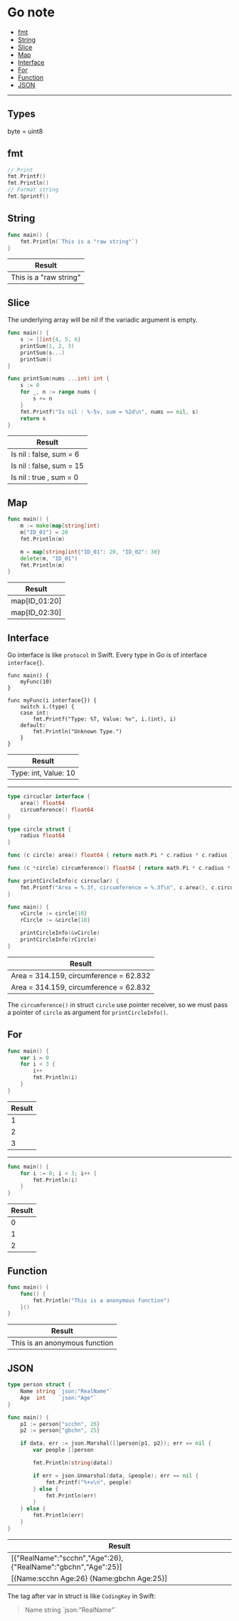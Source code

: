 # Go note

- [fmt](#fmt)
- [String](#string)
- [Slice](#slice)
- [Map](#map)
- [Interface](#interface)
- [For](#for)
- [Function](#function)
- [JSON](#json)

---

## Types

byte = uint8

## fmt

```go
// Print
fmt.Printf()
fmt.Println()
// Format string
fmt.Sprintf()
```

## String

```go
func main() {
	fmt.Println(`This is a "raw string"`)
}
```

|Result                |
|----------------------|
|This is a "raw string"|

## Slice

The underlying array will be nil if the variadic argument is empty.

```go
func main() {
	s := []int{4, 5, 6}
	printSum(1, 2, 3)
	printSum(s...)
	printSum()
}

func printSum(nums ...int) int {
	s := 0
	for _, n := range nums {
		s += n
	}
	fmt.Printf("Is nil : %-5v, sum = %2d\n", nums == nil, s)
	return s
}
```

|Result|
|------|
|Is nil : false, sum =  6|
|Is nil : false, sum = 15|
|Is nil : true , sum =  0|

## Map

```go
func main() {
	m := make(map[string]int)
	m["ID_01"] = 20
	fmt.Println(m)

	m = map[string]int{"ID_01": 20, "ID_02": 30}
	delete(m, "ID_01")
	fmt.Println(m)
}
```

|Result       |
|-------------|
|map[ID_01:20]|
|map[ID_02:30]|

## Interface 

Go interface is like `protocol` in Swift.
Every type in Go is of interface `interface{}`.

```golang
func main() { 
	myFunc(10) 
}

func myFunc(i interface{}) {
	switch i.(type) {
	case int:
		fmt.Printf("Type: %T, Value: %v", i.(int), i)
	default:
		fmt.Println("Unknown Type.")
	}
}
```

|Result              |
|--------------------|
|Type: int, Value: 10|

---

```go
type circuclar interface {
	area() float64
	circumference() float64
}

type circle struct {
	radius float64
}

func (c circle) area() float64 { return math.Pi * c.radius * c.radius }

func (c *circle) circumference() float64 { return math.Pi * c.radius * 2 }

func printCircleInfo(c circuclar) {
	fmt.Printf("Area = %.3f, circumference = %.3f\n", c.area(), c.circumference())
}

func main() {
	vCircle := circle{10}
	rCircle := &circle{10}

	printCircleInfo(&vCircle)
	printCircleInfo(rCircle)
}
```

|Result           |
|-----------------|
|Area = 314.159, circumference = 62.832|
|Area = 314.159, circumference = 62.832|

The `circumference()` in struct `circle` use pointer receiver,
so we must pass a pointer of `circle` as argument for `printCircleInfo()`.

## For

```go
func main() {
	var i = 0
	for i < 3 {
		i++
		fmt.Println(i)
	}
}
```

|Result              |
|--------------------|
|1|
|2|
|3|

---

```go
func main() {
	for i := 0; i < 3; i++ {
		fmt.Println(i)
	}
}
```

|Result              |
|--------------------|
|0|
|1|
|2|

## Function

```go
func main() {
	func() {
		fmt.Println("This is a anonymous function")
	}()
}
```

|Result|
|----------------------------|
|This is an anonymous function|

## JSON

```go
type person struct {
	Name string `json:"RealName"`
	Age  int    `json:"Age"`
}

func main() {
	p1 := person{"scchn", 26}
	p2 := person{"gbchn", 25}

	if data, err := json.Marshal([]person{p1, p2}); err == nil {
		var people []person

		fmt.Println(string(data))

		if err = json.Unmarshal(data, &people); err == nil {
			fmt.Printf("%+v\n", people)
		} else {
			fmt.Println(err)
		}
	} else {
		fmt.Println(err)
	}
}
```

|Result|
|------|
|[{"RealName":"scchn","Age":26},{"RealName":"gbchn","Age":25}]|
|[{Name:scchn Age:26} {Name:gbchn Age:25}]|

The tag after var in struct is like `CodingKey` in Swift:
> Name string \`json:"RealName"\`

